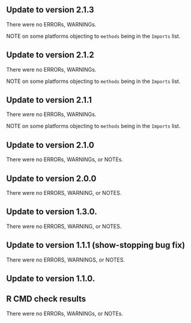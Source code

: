 
## Update to version 2.1.3
There were no ERRORs, WARNINGs.

NOTE on some platforms objecting to `methods` being in the `Imports` list.

## Update to version 2.1.2
There were no ERRORs, WARNINGs.

NOTE on some platforms objecting to `methods` being in the `Imports` list.

## Update to version 2.1.1
There were no ERRORs, WARNINGs.

NOTE on some platforms objecting to `methods` being in the `Imports` list.

## Update to version 2.1.0
There were no ERRORs, WARNINGs, or NOTEs.

## Update to version 2.0.0
There were no ERRORS, WARNING, or NOTES.


## Update to version 1.3.0.
There were no ERRORS, WARNING, or NOTES.



## Update to version 1.1.1 (show-stopping bug fix)
There were no ERRORS, WARNINGS, or NOTES.



## Update to version 1.1.0.

## R CMD check results
There were no ERRORs, WARNINGs, or NOTEs.
